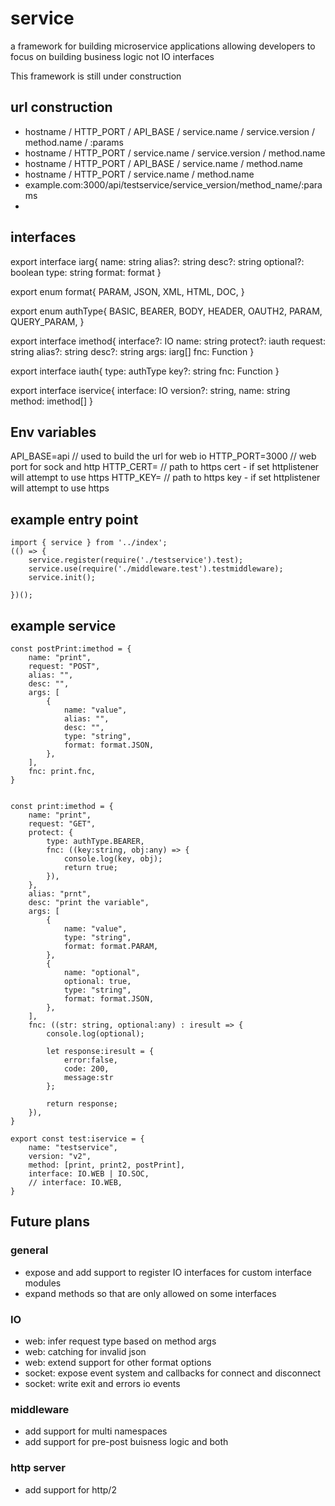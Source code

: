 # service
a framework for building microservice applications allowing developers to focus on building business logic not IO interfaces

This framework is still under construction

## url construction 
* hostname / HTTP_PORT / API_BASE / service.name / service.version / method.name / :params
* hostname / HTTP_PORT / service.name / service.version / method.name
* hostname / HTTP_PORT / API_BASE / service.name / method.name
* hostname / HTTP_PORT / service.name / method.name
* example.com:3000/api/testservice/service_version/method_name/:params
* 

## interfaces
export interface iarg{
    name: string
    alias?: string
    desc?: string
    optional?: boolean
    type: string
    format: format
}

export enum format{
    PARAM,
    JSON,
    XML,
    HTML,
    DOC,
}

export enum authType{
    BASIC,
    BEARER,
    BODY,
    HEADER,
    OAUTH2,
    PARAM,
    QUERY_PARAM,
}

export interface imethod{
    interface?: IO
    name: string
    protect?: iauth
    request: string
    alias?: string
    desc?: string
    args: iarg[]
    fnc: Function
}

export interface iauth{
    type: authType
    key?: string
    fnc: Function
}

export interface iservice{
    interface: IO
    version?: string,
    name: string
    method: imethod[]
}


## Env variables 

API_BASE=api // used to build the url for web io
HTTP_PORT=3000 // web port for sock and http
HTTP_CERT= // path to https cert - if set httplistener will attempt to use https
HTTP_KEY= // path to https key - if set httplistener will attempt to use https

## example entry point
```
import { service } from '../index';
(() => {
    service.register(require('./testservice').test);
    service.use(require('./middleware.test').testmiddleware);
    service.init();

})();

```
## example service
```
const postPrint:imethod = {
    name: "print",
    request: "POST",
    alias: "",
    desc: "",
    args: [
        {
            name: "value",
            alias: "",
            desc: "",
            type: "string",
            format: format.JSON,
        },
    ],
    fnc: print.fnc,
}


const print:imethod = {
    name: "print",
    request: "GET",
    protect: {
        type: authType.BEARER,
        fnc: ((key:string, obj:any) => {
            console.log(key, obj);
            return true;
        }),
    },
    alias: "prnt",
    desc: "print the variable",
    args: [
        {
            name: "value",
            type: "string",
            format: format.PARAM,
        },
        {
            name: "optional",
            optional: true,
            type: "string",
            format: format.JSON,
        },
    ],
    fnc: ((str: string, optional:any) : iresult => {
        console.log(optional);
        
        let response:iresult = {
            error:false,
            code: 200,
            message:str
        };

        return response;
    }),
}

export const test:iservice = {
    name: "testservice",
    version: "v2",
    method: [print, print2, postPrint],
    interface: IO.WEB | IO.SOC,
    // interface: IO.WEB,
}
```
## Future plans

### general
* expose and add support to register IO interfaces for custom interface modules
* expand methods so that are only allowed on some interfaces

### IO
* web: infer request type based on method args
* web: catching for invalid json
* web: extend support for other format options
* socket: expose event system and callbacks for connect and disconnect
* socket: write exit and errors io events

### middleware
* add support for multi namespaces
* add support for pre-post buisness logic and both

### http server
* add support for http/2
